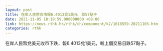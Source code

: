 ```yaml
---
layout: post
title: 在岸人民幣收市報6.4013兌1美元　跌57點子
date: 2021-11-05 18:19:59.000000000 +08:00
link: https://news.rthk.hk/rthk/ch/component/k2/1618559-20211105.htm
categories: rthk
---
```


在岸人民幣兌美元收市下跌，報6.4013兌1美元，較上個交易日跌57點子。
